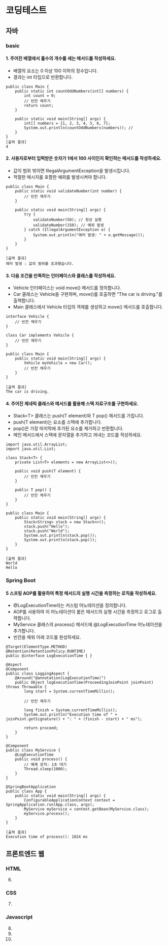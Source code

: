 # 코딩테스트
## 자바
### basic
#### 1. 주어진 배열에서 홀수의 개수를 세는 메서드를 작성하세요.

- 배열의 요소는 0 이상 100 이하의 정수입니다.
- 결과는 int 타입으로 반환합니다.
```
public class Main {
    public static int countOddNumbers(int[] numbers) {
        int count = 0;
        // 빈칸 채우기
        return count;
    }

    public static void main(String[] args) {
        int[] numbers = {1, 2, 3, 4, 5, 6, 7};
        System.out.println(countOddNumbers(numbers)); // 
    }
}
[출력 결과]
4
```
#### 2. 사용자로부터 입력받은 숫자가 1에서 100 사이인지 확인하는 메서드를 작성하세요.

- 값이 범위 밖이면 IllegalArgumentException을 발생시킵니다.
- 적절한 메시지를 포함한 예외를 발생시켜야 합니다.
```
public class Main {
    public static void validateNumber(int number) {
        // 빈칸 채우기
    }

    public static void main(String[] args) {
        try {
            validateNumber(50); // 정상 실행
            validateNumber(150); // 예외 발생
        } catch (IllegalArgumentException e) {
            System.out.println("에러 발생: " + e.getMessage());
        }
    }
}

[출력 결과]
에러 발생 : 값의 범위를 초과했습니다.
```
#### 3. 다음 조건을 만족하는 인터페이스와 클래스를 작성하세요.

- Vehicle 인터페이스는 void move() 메서드를 정의합니다.
- Car 클래스는 Vehicle을 구현하며, move()를 호출하면 "The car is driving."를 출력합니다.
- Main 클래스에서 Vehicle 타입의 객체를 생성하고 move() 메서드를 호출합니다.
```
interface Vehicle {
    // 빈칸 채우기
}

class Car implements Vehicle {
    // 빈칸 채우기
}

public class Main {
    public static void main(String[] args) {
        Vehicle myVehicle = new Car();
        // 빈칸 채우기
    }
}

[출력 결과]
The car is driving.
```
#### 4. 주어진 제네릭 클래스와 메서드를 활용해 스택 자료구조를 구현하세요.

- Stack&lt;T&gt; 클래스는 push(T element)와 T pop() 메서드를 가집니다.
- push(T element)는 요소를 스택에 추가합니다.
- pop()은 가장 마지막에 추가된 요소를 제거하고 반환합니다.
- 메인 메서드에서 스택에 문자열을 추가하고 꺼내는 코드를 작성하세요.
```
import java.util.ArrayList;
import java.util.List;

class Stack<T> {
    private List<T> elements = new ArrayList<>();

    public void push(T element) {
        // 빈칸 채우기
    }

    public T pop() {
        // 빈칸 채우기
    }
}

public class Main {
    public static void main(String[] args) {
        Stack<String> stack = new Stack<>();
        stack.push("Hello");
        stack.push("World");
        System.out.println(stack.pop()); 
        System.out.println(stack.pop()); 
    }
}

[출력 결과]
World
Hello
```

### Spring Boot
#### 5 스프링 AOP를 활용하여 특정 메서드의 실행 시간을 측정하는 로직을 작성하세요.

- @LogExecutionTime라는 커스텀 어노테이션을 정의합니다.
- AOP를 사용하여 이 어노테이션이 붙은 메서드의 실행 시간을 측정하고 로그로 출력합니다.
- MyService 클래스의 process() 메서드에 @LogExecutionTime 어노테이션을 추가합니다.
- 빈칸을 채워 아래 코드를 완성하세요.

```
@Target(ElementType.METHOD)
@Retention(RetentionPolicy.RUNTIME)
public @interface LogExecutionTime { }

@Aspect
@Component
public class LoggingAspect {
    @Around("@annotation(LogExecutionTime)")
    public Object logExecutionTime(ProceedingJoinPoint joinPoint) throws Throwable {
        long start = System.currentTimeMillis();

        // 빈칸 채우기

        long finish = System.currentTimeMillis();
        System.out.println("Execution time of " + joinPoint.getSignature() + ": " + (finish - start) + " ms");

        return proceed;
    }
}

@Component
public class MyService {
    @LogExecutionTime
    public void process() {
        // 예제 로직: 1초 대기
        Thread.sleep(1000);
    }
}

@SpringBootApplication
public class App {
    public static void main(String[] args) {
        ConfigurableApplicationContext context = SpringApplication.run(App.class, args);
        MyService myService = context.getBean(MyService.class);
        myService.process();
    }
}

[출력 결과]
Execution time of process(): 1024 ms

```

## 프론트엔드 웹
### HTML
6. 
### CSS
7. 
### Javascript
8.
9.
10.
